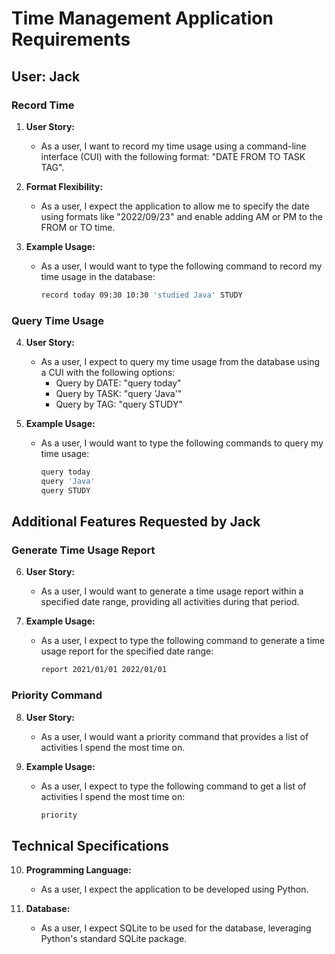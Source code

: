# Time Management Application Requirements

## User: Jack

### Record Time

1. **User Story:**
   - As a user, I want to record my time usage using a command-line interface (CUI) with the following format: "DATE FROM TO TASK TAG".

2. **Format Flexibility:**
   - As a user, I expect the application to allow me to specify the date using formats like "2022/09/23" and enable adding AM or PM to the FROM or TO time.

3. **Example Usage:**
   - As a user, I would want to type the following command to record my time usage in the database:
     ```bash
     record today 09:30 10:30 'studied Java' STUDY
     ```

### Query Time Usage

4. **User Story:**
   - As a user, I expect to query my time usage from the database using a CUI with the following options:
     - Query by DATE: "query today"
     - Query by TASK: "query 'Java'"
     - Query by TAG: "query STUDY"

5. **Example Usage:**
   - As a user, I would want to type the following commands to query my time usage:
     ```bash
     query today
     query 'Java'
     query STUDY
     ```

## Additional Features Requested by Jack

### Generate Time Usage Report

6. **User Story:**
   - As a user, I would want to generate a time usage report within a specified date range, providing all activities during that period.

7. **Example Usage:**
   - As a user, I expect to type the following command to generate a time usage report for the specified date range:
     ```bash
     report 2021/01/01 2022/01/01
     ```

### Priority Command

8. **User Story:**
   - As a user, I would want a priority command that provides a list of activities I spend the most time on.

9. **Example Usage:**
   - As a user, I expect to type the following command to get a list of activities I spend the most time on:
     ```bash
     priority
     ```

## Technical Specifications

10. **Programming Language:**
    - As a user, I expect the application to be developed using Python.

11. **Database:**
    - As a user, I expect SQLite to be used for the database, leveraging Python's standard SQLite package.
